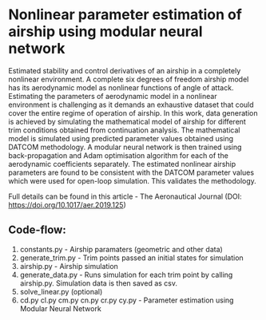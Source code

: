 # Nonlinear parameter estimation of airship using modular neural network

Estimated stability and control derivatives of an airship in a completely nonlinear environment. A complete six degrees of freedom airship model has its aerodynamic model as nonlinear functions of angle of attack. Estimating the parameters of aerodynamic model in a nonlinear environment is challenging as it demands an exhaustive dataset that could cover the entire regime of operation of airship. In this work, data generation is achieved by simulating the mathematical model of airship for different trim conditions obtained from continuation analysis. The mathematical model is simulated using predicted parameter values obtained using DATCOM methodology. A modular neural network is then trained using back-propagation and Adam optimisation algorithm for each of the aerodynamic coefficients separately. The estimated nonlinear airship parameters are found to be consistent with the DATCOM parameter values which were used for open-loop simulation. This validates the methodology.

Full details can be found in this article - The Aeronautical Journal (DOI: https://doi.org/10.1017/aer.2019.125)

## Code-flow:
1. constants.py - Airship paramaters (geometric and other data)
2. generate_trim.py - Trim points passed an initial states for simulation
3. airship.py - Airship simulation
4. generate_data.py - Runs simulation for each trim point by calling airship.py. Simulation data is then saved as csv.
5. solve_linear.py (optional) 
6. cd.py cl.py cm.py cn.py cr.py cy.py - Parameter estimation using Modular Neural Network
